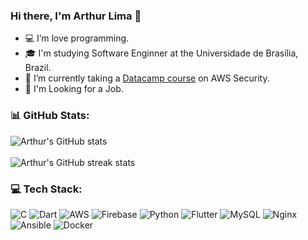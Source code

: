 ### Hi there, I'm Arthur Lima 👋

- 💻 I’m love programming.
- 🎓 I'm studying Software Enginner at the Universidade de Brasília, Brazil.
- 🌱 I’m currently taking a [Datacamp course](https://app.datacamp.com/learn/courses/aws-security-and-cost-management) on AWS Security.
- 👀 I'm Looking for a Job.



### 📊 GitHub Stats:

![Arthur's GitHub stats](https://github-readme-stats.vercel.app/api?username=Arthurlima544&show_icons=true&theme=tokyonight)<br/> <br/>
![Arthur's GitHub streak stats](https://nirzak-streak-stats.vercel.app/?user=ArthurLima544&theme=dark&hide_border=false)<br/>

### 💻 Tech Stack:

![C](https://img.shields.io/badge/c-%2300599C.svg?style=for-the-badge&logo=c&logoColor=white) ![Dart](https://img.shields.io/badge/dart-%230175C2.svg?style=for-the-badge&logo=dart&logoColor=white) ![AWS](https://img.shields.io/badge/AWS-%23FF9900.svg?style=for-the-badge&logo=amazon-aws&logoColor=white) ![Firebase](https://img.shields.io/badge/firebase-%23039BE5.svg?style=for-the-badge&logo=firebase) ![Python](https://img.shields.io/badge/python-3670A0?style=for-the-badge&logo=python&logoColor=ffdd54) ![Flutter](https://img.shields.io/badge/Flutter-%2302569B.svg?style=for-the-badge&logo=Flutter&logoColor=white) ![MySQL](https://img.shields.io/badge/mysql-4479A1.svg?style=for-the-badge&logo=mysql&logoColor=white) ![Nginx](https://img.shields.io/badge/nginx-%23009639.svg?style=for-the-badge&logo=nginx&logoColor=white) ![Ansible](https://img.shields.io/badge/ansible-%231A1918.svg?style=for-the-badge&logo=ansible&logoColor=white) ![Docker](https://img.shields.io/badge/docker-%230db7ed.svg?style=for-the-badge&logo=docker&logoColor=white)
